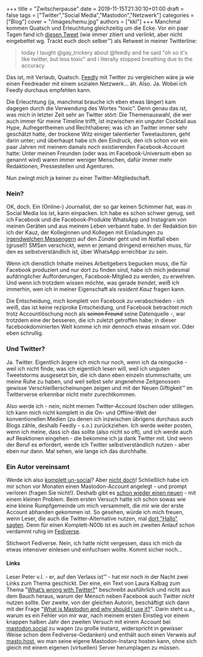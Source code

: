 +++
title = "Zwitscherpause"
date = 2019-11-15T21:30:10+01:00
draft = false
tags = ["Twitter","Social Media","Mastodon","Netzwerk"]
categories = ["Blog"]
cover = "/images/hemu.jpg"
authors = ["kkl"]
+++
Manchmal kommen Quatsch und Erleuchtung gleichzeitig um die Ecke. Vor ein paar Tagen fand ich [diesen Tweet](https://twitter.com/Terr/status/1195004982631837696) (wie immer zitiert und verlinkt, aber nicht eingebettet wg. Trackt euch doch selber&trade;) als Retweet in meiner Twitterline:

> today I taught @gay_trickery about @feedly and he said "oh so it's like twitter, but less toxic" and i literally stopped breathing due to the accuracy

Das ist, mit Verlaub, Quatsch. [Feedly](https://feedly.com) mit Twitter zu vergleichen wäre ja wie einen Feedreader mit einem sozialen Netzwerk... äh. Also. Ja. Wobei ich Feedly durchaus empfehlen kann.

Die Erleuchtung (ja, manchmal brauche ich eben etwas länger) kam dagegen durch die Verwendung des Wortes "toxic". Denn genau das ist, was mich in letzter Zeit sehr an Twitter stört: Die Themenauswahl, die wer auch immer für meine Timeline trifft, ist inzwischen ein unguter Cocktail aus Hype, Aufregerthemen und Rechthaberei; was ich an Twitter immer sehr geschätzt hatte, der trockene Witz einiger talentierter Tweetautoren, geht darin unter; und überhaupt habe ich den Eindruck, den ich schon vor ein paar Jahren mit meinem damals noch existierenden Facebook-Account hatte: Unter meinen Freunden (oder was im Facebook-Universum eben so genannt wird) waren immer weniger Menschen, dafür immer mehr Redaktionen, Pressestellen und Agenturen.

Nun zwingt mich ja keiner zu einer Twitter-Mitgliedschaft.

### Nein?

OK, doch. Ein (Online-) Journalist, der so gar keinen Schimmer hat, was in Social Media los ist, kann einpacken. Ich habe es schon schwer genug, seit ich Facebook und die Facebook-Produkte WhatsApp und Instagram von meinen Geräten und aus meinem Leben verbannt habe. In der Redaktion bin ich der Kauz, der Kolleginnen und Kollegen mit Einladungen zu [irgendwelchen Messengern](../die-messenger-tabelle/) auf den Zünder geht und im Notfall eben (grusel!) SMSen verschickt, wenn er jemand dringend erreichen muss, für den es selbstverständlich ist, über WhatsApp erreichbar zu sein.

Wenn ich dienstlich Inhalte meines Arbeitgebers begucken muss, die für Facebook produziert und nur dort zu finden sind, habe ich mich jedesmal aufdringlicher Aufforderungen, Facebook-Mitglied zu werden, zu erwehren. Und wenn ich trotzdem wissen möchte, was gerade *trendet*, weiß ich immerhin, wen ich in meiner Eigenschaft als *resident Kauz* fragen kann.

Die Entscheidung, mich komplett von Facebook zu verabschieden - ich weiß, das ist keine reziproke Entscheidung, und Facebook betrachtet mich trotz Accountlöschung noch als ~~seinen Freund~~ seine Datenquelle -, war trotzdem eine der besseren, die ich zuletzt getroffen habe; in dieser facebookdominierten Welt komme ich mir dennoch etwas einsam vor. Oder eben schrullig.

### Und Twitter?

Ja. Twitter. Eigentlich ärgere ich mich nur noch, wenn ich da reingucke - weil ich nicht finde, was ich eigentlich lesen will, weil ich unguten Tweetstorms ausgesetzt bin, die ich dann eben einzeln stummschalte, um meine Ruhe zu haben, und weil selbst sehr angenehme Zeitgenossen gewisse Verschleißerscheinungen zeigen und mit der Neuen Giftigkeit&trade; im Twitterverse erkennbar nicht mehr zurechtkommen.

Also werde ich - nein, nicht meinen Twitter-Account löschen oder stillegen. Ich kann mich nicht komplett in die On- und Offline-Welt der konventionellen Medien (zu denen ich inzwischen übrigens durchaus auch Blogs zähle, deshalb Feedly - s.o.) zurückziehen. Ich werde weiter posten, wenn ich meine, dass ich das sollte (also nicht so oft), und ich werde auch auf Reaktionen eingehen - die bekomme ich ja dank Twitter mit. Und wenn der Beruf es erfordert, werde ich Twitter selbstverständlich nutzen - aber eben nur dann. Mal sehen, wie lange ich das durchhalte.

### Ein Autor vereinsamt

Werde ich also [komplett un-social](../being-unsocial/)? Aber [nicht doch](../doch-social/)! Schließlich habe ich mir schon vor Monaten einen Mastodon-Account angelegt - und prompt verloren (fragen Sie nicht!). Deshalb gibt es [schon wieder einen neuen](https://mastodon.social/@konstantinklein) - mit einem kleinen Problem. Beim ersten Versuch hatte ich schon sowas wie eine kleine Rumpfgemeinde um mich versammelt, die mir wie der erste Account abhanden gekommen ist. So gesehen, würde ich mich freuen, wenn Leser, die auch die Twitter-Alternative nutzen, mal [dort "Hallo" sagten](https://mastodon.social/@konstantinklein). Denn für einen Komplett-N00b ist es auch im zweiten Anlauf schon verdammt ruhig im [Fediverse](https://de.wikipedia.org/wiki/Fediverse).

Stichwort Fediverse. Nein, ich hatte nicht vergessen, dass ich mich da etwas intensiver einlesen und einfuchsen wollte. Kommt sicher noch...

#### Links

Leser Peter v.I. - er, auf den Verlass ist&trade; - hat mir noch in der Nacht zwei Links zum Thema geschickt. Der eine, ein Text von Laura Kalbag zum Thema "[What’s wrong with Twitter?](https://laurakalbag.com/what-is-wrong-with-twitter/)" beschreibt ausführlich und nicht aus dem Bauch heraus, warum der Mensch neben Facebook auch Twitter *nicht* nutzen sollte. Der zweite, von der gleichen Autorin, beschäftigt sich dann mit der Frage "[What is Mastodon and why should I use it?](https://laurakalbag.com/what-is-mastodon-and-why-should-i-use-it/)". Darin steht u.a., warum es ein Fehler von mir war, nach meinem ersten Einstieg vor einem knappen halben Jahr den zweiten Versuch mit einem Account bei [mastodon.social](https://mastodon.social) zu wagen (zu große Instanz, widerspricht in gewisser Weise schon dem Fediverse-Gedanken) und enthält auch einen Verweis auf [masto.host](https://masto.host), wo man seine eigene Mastodon-Instanz hosten kann, ohne sich gleich mit einem eigenen (virtuellen) Server herumplagen zu müssen.
